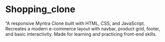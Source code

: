 # Shopping_clone
“A responsive Myntra Clone built with HTML, CSS, and JavaScript. Recreates a modern e-commerce layout with navbar, product grid, footer, and basic interactivity. Made for learning and practicing front-end skills.
